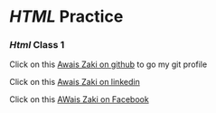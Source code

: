 #  *HTML* Practice

### *Html* Class 1 

Click on this [Awais Zaki on github](https://github.com/AwaisZaki) to go my git profile

Click on this [Awais Zaki on linkedin](https://www.linkedin.com/in/awais-zaki-5104b755?trk=nav_responsive_tab_profile_pic)

Click on this [AWais Zaki on Facebook](https://www.facebook.com/owais.zaki)